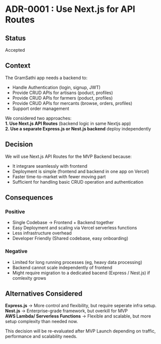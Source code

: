 # ADR-0001 : Use Next.js for API Routes

## Status  
Accepted  

## Context  
The GramSathi app needs a backend to:
* Handle Authentication (login, signup, JWT)
* Provide CRUD APIs for artisans (poduct, profiles)
* Provide CRUD APIs for farmers (poduct, profiles)
* Provide CRUD APIs for mercants (browse, orders, profiles)
* Support order management

We considered two approaches:  
**1. Use Next.js API Routes** (backend logic in same Nextjs app)  
**2. Use a separate Express.js or Nest.js backend** deploy independently  

## Decision  
We will use Next.js API Routes for the MVP Backend because:  
* It integrare seamlessly with frontend
* Deployment is simple (frontend and backend in one app on Vercel)
* Faster time-to-market with fewer moving part
* Sufficient for handling basic CRUD operation and authentication

## Consequences
### Positive
* Single Codebase -> Frontend + Backend together
* Easy Deployment and scaling via Vercel serverless functions
* Less infrastructure overhead
* Developer Friendly (Shared codebase, easy onboarding)

### Negative
* Limited for long running processes (eg, heavy data processing)
* Backend cannot scale independently of frontend
* Might require migration to a dedicated bacend (Express / Nest.js) if comlexity grows

## Alternatives Considered  
**Express.js** -> More control and flexibility, but require seperate infra setup.  
**Nest.js** -> Enterprise-grade framework, but overkill for MVP  
**AWS Lambda/ Serverless Functions** -> Flexible and scalable, but more setup complexity than needed now.    

This decision will be re-evaluated after MVP Launch depending on traffic, performance and scalability needs.

